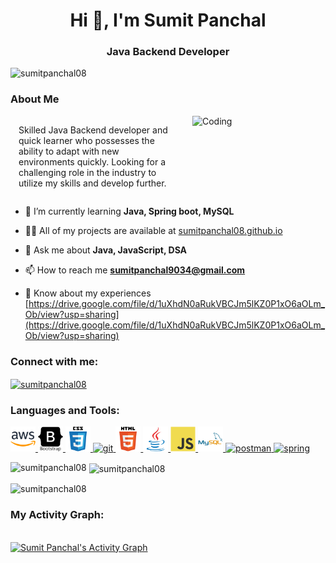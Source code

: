 <h1 align="center">Hi 👋, I'm Sumit Panchal</h1>
<h3 align="center">Java Backend Developer</h3>

<p align="left"> <img src="https://komarev.com/ghpvc/?username=sumitpanchal08&label=Profile%20views&color=0e75b6&style=flat" alt="sumitpanchal08" /> </p>
<h3 align="left">About Me</h3>
<div style="display: flex; justify-content: space-around;" >
 <p align="left" style="width: 50%;">Skilled Java Backend developer and quick learner who
possesses the ability to adapt with new environments
quickly. Looking for a challenging role in the industry to
utilize my skills and develop further.
 </p>
 <img  align="right" alt="Coding" width="200" src="https://cdn.dribbble.com/users/730703/screenshots/6581243/avento.gif">
</div>

- 🌱 I’m currently learning **Java, Spring boot, MySQL**

- 👨‍💻 All of my projects are available at [sumitpanchal08.github.io](sumitpanchal08.github.io)

- 💬 Ask me about **Java, JavaScript, DSA**

- 📫 How to reach me **sumitpanchal9034@gmail.com**

- 📄 Know about my experiences [https://drive.google.com/file/d/1uXhdN0aRukVBCJm5lKZ0P1xO6aOLm_Ob/view?usp=sharing](https://drive.google.com/file/d/1uXhdN0aRukVBCJm5lKZ0P1xO6aOLm_Ob/view?usp=sharing)

<h3 align="left">Connect with me:</h3>
<p align="left">
<a href="https://linkedin.com/in/sumitpanchal08" target="blank"><img align="center" src="https://raw.githubusercontent.com/rahuldkjain/github-profile-readme-generator/master/src/images/icons/Social/linked-in-alt.svg" alt="sumitpanchal08" height="30" width="40" /></a>
</p>

<h3 align="left">Languages and Tools:</h3>
<p align="left"> <a href="https://aws.amazon.com" target="_blank" rel="noreferrer"> <img src="https://raw.githubusercontent.com/devicons/devicon/master/icons/amazonwebservices/amazonwebservices-original-wordmark.svg" alt="aws" width="40" height="40"/> </a> <a href="https://getbootstrap.com" target="_blank" rel="noreferrer"> <img src="https://raw.githubusercontent.com/devicons/devicon/master/icons/bootstrap/bootstrap-plain-wordmark.svg" alt="bootstrap" width="40" height="40"/> </a> <a href="https://www.w3schools.com/css/" target="_blank" rel="noreferrer"> <img src="https://raw.githubusercontent.com/devicons/devicon/master/icons/css3/css3-original-wordmark.svg" alt="css3" width="40" height="40"/> </a> <a href="https://git-scm.com/" target="_blank" rel="noreferrer"> <img src="https://www.vectorlogo.zone/logos/git-scm/git-scm-icon.svg" alt="git" width="40" height="40"/> </a> <a href="https://www.w3.org/html/" target="_blank" rel="noreferrer"> <img src="https://raw.githubusercontent.com/devicons/devicon/master/icons/html5/html5-original-wordmark.svg" alt="html5" width="40" height="40"/> </a> <a href="https://www.java.com" target="_blank" rel="noreferrer"> <img src="https://raw.githubusercontent.com/devicons/devicon/master/icons/java/java-original.svg" alt="java" width="40" height="40"/> </a> <a href="https://developer.mozilla.org/en-US/docs/Web/JavaScript" target="_blank" rel="noreferrer"> <img src="https://raw.githubusercontent.com/devicons/devicon/master/icons/javascript/javascript-original.svg" alt="javascript" width="40" height="40"/> </a> <a href="https://www.mysql.com/" target="_blank" rel="noreferrer"> <img src="https://raw.githubusercontent.com/devicons/devicon/master/icons/mysql/mysql-original-wordmark.svg" alt="mysql" width="40" height="40"/> </a> <a href="https://postman.com" target="_blank" rel="noreferrer"> <img src="https://www.vectorlogo.zone/logos/getpostman/getpostman-icon.svg" alt="postman" width="40" height="40"/> </a> <a href="https://spring.io/" target="_blank" rel="noreferrer"> <img src="https://www.vectorlogo.zone/logos/springio/springio-icon.svg" alt="spring" width="40" height="40"/> </a> </p>

<p><img align="left" src="https://github-readme-stats.vercel.app/api/top-langs?username=sumitpanchal08&show_icons=true&locale=en&layout=compact" alt="sumitpanchal08" /></p>

<p>&nbsp;<img align="center" src="https://github-readme-stats.vercel.app/api?username=sumitpanchal08&show_icons=true&locale=en" alt="sumitpanchal08" /></p>

<p><img align="center" src="https://github-readme-streak-stats.herokuapp.com/?user=sumitpanchal08&" alt="sumitpanchal08" /></p>

<h3>My Activity Graph:</h3>
  <br/>
   <a href="https://github.com/sumitpanchal08"><img alt="Sumit Panchal's Activity Graph" src="https://activity-graph.herokuapp.com/graph?username=sumitpanchal08&custom_title=Sumit's%20Contribution%20Graph&theme=react-dark" /></a>
  <br/>

<!--
**sumitpanchal08/sumitpanchal08** is a ✨ _special_ ✨ repository because its `README.md` (this file) appears on your GitHub profile.

Here are some ideas to get you started:

- 🔭 I’m currently working on ...
- 🌱 I’m currently learning ...
- 👯 I’m looking to collaborate on ...
- 🤔 I’m looking for help with ...
- 💬 Ask me about ...
- 📫 How to reach me: ...
- 😄 Pronouns: ...
- ⚡ Fun fact: ...
-->
